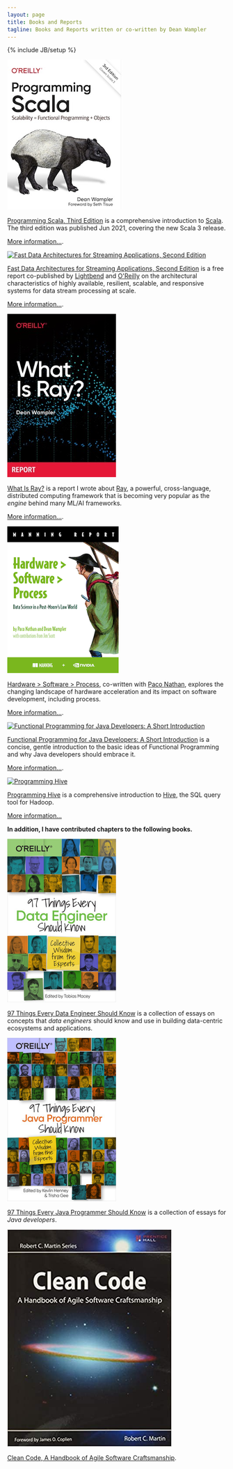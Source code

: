 ```yaml
---
layout: page
title: Books and Reports
tagline: Books and Reports written or co-written by Dean Wampler
---
```

{% include JB/setup %}
<div class="/books-page-content">
  <div class="book-description">
    <a href="/books/programmingscala" class="book-image"><img src="/assets/images/prog_scala_3ed_comp-quarter_size.jpg" alt="Programming Scala, Third Edition" class="book-image-thumbnail"/></a>
    <div class="book-description-text">
      <p>
        <a href="/books/programmingscala">Programming Scala, Third Edition</a> is a comprehensive introduction to <a href="https://scala-lang.org" target="scala">Scala</a>. The third edition was published Jun 2021, covering the new Scala 3 release.
      </p>
      <p>
        <a href="/books/programmingscala">More information...</a>.
      </p>
    </div>
  </div>
  <div class="book-description">
    <a href="/books/fd-arch-streaming" class="book-image"><img src="/assets/images/FastDataArch-StreamingApps-2ndEd-256x337.png" alt="Fast Data Architectures for Streaming Applications, Second Edition" class="book-image-thumbnail"/></a>
    <div class="book-description-text">
      <p>
        <a href="/books/fd-arch-streaming">Fast Data Architectures for Streaming Applications, Second Edition</a> is a free report co-published by <a href="https://lightbend.com" target="lightbend">Lightbend</a> and <a href="https://oreilly.com" target="oreilly">O'Reilly</a> on the architectural characteristics of highly available, resilient, scalable, and responsive systems for data stream processing at scale.
      </p>
      <p>
        <a href="/books/fd-arch-streaming">More information...</a>.
      </p>
    </div>
  </div>
  
  <div class="book-description">
    <a href="/books/what-is-ray" class="book-image"><img src="/assets/images/WhatIsRay.jpg" alt="What Is Ray?" class="book-image-thumbnail"/></a>
    <div class="book-description-text">
      <p>
        <a href="/books/what-is-ray">What Is Ray?</a> is a report I wrote about <a href="https://ray.io" target="ray">Ray</a>, a powerful, cross-language, distributed computing framework that is becoming very popular as the <em>engine</em> behind many ML/AI frameworks.
      </p>
      <p>
        <a href="/books/what-is-ray">More information...</a>.
      </p>
    </div>
  </div>
  
  <div class="book-description">
    <a href="/books/hardware-software-process" class="book-image"><img src="/assets/images/HardwareSoftwareProcess-256x337.png" alt="Hardware > Software > Process" class="book-image-thumbnail"/></a>
    <div class="book-description-text">
      <p>
        <a href="/books/hardware-software-process">Hardware &gt; Software &gt; Process</a>, co-written with <a href="https://derwen.ai/paco" target="paco">Paco Nathan</a>, explores the changing landscape of hardware acceleration and its impact on software development, including process.
      </p>
      <p>
        <a href="/books/hardware-software-process">More information...</a>.
      </p>
    </div>
  </div>

  <div class="book-description">
    <a href="/books/fpjava" class="book-image"><img src="/assets/images/FPforJavaDevsCover_256x337.png" alt="Functional Programming for Java Developers: A Short Introduction" class="book-image-thumbnail"/></a>
    <div class="book-description-text">
      <p>
        <a href="/books/fpjava">Functional Programming for Java Developers: A Short Introduction</a> is a concise, gentle introduction to the basic ideas of <span class="keyword">Functional Programming</span> and why Java developers should embrace it.
      </p>
      <p>
        <a href="/books/fpjava">More information...</a>.
      </p>
    </div>
  </div>

  <div class="book-description">
    <a href="/books/programminghive" class="book-image"><img src="/assets/images/prog_hive_mech_cover_front_252x331.png" alt="Programming Hive" class="book-image-thumbnail"/></a>
    <div class="book-description-text">
      <p>
        <a href="/books/programminghive">Programming Hive</a> is a comprehensive introduction to <a href="https://hive.apache.org" target="hive">Hive</a>, the SQL query tool for Hadoop.
      </p>
      <p>
        <a href="/books/programminghive">More information...</a>
      </p>
    </div>
  </div>
  <div class="book-description">
    <p class="center">
      <span style="font-weight: bold;">In addition, I have contributed chapters to the following books.</span>
    </p>
  </div>

  <div class="book-description">
    <a href="https://www.oreilly.com/library/view/97-things-every/9781492062400/" class="book-image" target="_97"><img src="/assets/images/97-data-engineer.jpg" alt="97 Things" class="book-image-thumbnail"/></a>
    <div class="book-description-text">
      <p>
        <a href="https://www.oreilly.com/library/view/97-things-every/9781492062400/" target="_97">97 Things Every Data Engineer Should Know</a> is a collection of essays on concepts that <em>data engineers</em> should know and use in building data-centric ecosystems and applications.
      </p>
    </div>
  </div>

  <div class="book-description">
    <a href="https://www.oreilly.com/library/view/97-things-every/9781491952689/" class="book-image" target="_97"><img src="/assets/images/97-java-programmer.jpg" alt="97 Things" class="book-image-thumbnail"/></a>
    <div class="book-description-text">
      <p>
        <a href="https://www.oreilly.com/library/view/97-things-every/9781491952689/" target="_97">97 Things Every Java Programmer Should Know</a> is a collection of essays for <em>Java developers</em>.
      </p>
    </div>
  </div>

  <div class="book-description">
    <a href="https://www.amazon.com/Clean-Code-Handbook-Software-Craftsmanship/dp/0132350882" class="book-image" target="clean"><img src="/assets/images/clean-code.jpg" alt="Clean Code book" class="book-image-thumbnail"/></a>
    <div class="book-description-text">
      <p>
        <a href="https://www.amazon.com/Clean-Code-Handbook-Software-Craftsmanship/dp/0132350882" target="clean">Clean Code, A Handbook of Agile Software Craftsmanship</a>.
      </p>
    </div>
  </div>
</div>